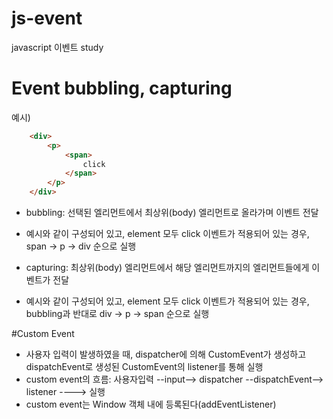 # js-event
javascript 이벤트 study

# Event bubbling, capturing
예시)
```html
    <div>
        <p>
            <span>
                click
            </span>
        </p>
    </div>
```

 - bubbling: 선택된 엘리먼트에서 최상위(body) 엘리먼트로 올라가며 이벤트 전달
 - 예시와 같이 구성되어 있고, element 모두 click 이벤트가 적용되어 있는 경우, span -> p -> div 순으로 실행

 - capturing: 최상위(body) 엘리먼트에서 해당 엘리먼트까지의 엘리먼트들에게 이벤트가 전달
 - 예시와 같이 구성되어 있고, element 모두 click 이벤트가 적용되어 있는 경우, bubbling과 반대로 div -> p -> span 순으로 실행

#Custom Event
 - 사용자 입력이 발생하였을 때, dispatcher에 의해 CustomEvent가 생성하고 dispatchEvent로 생성된 CustomEvent의 listener를 통해 실행
 - custom event의 흐름: 사용자입력 --input--> dispatcher --dispatchEvent--> listener ----> 실행
 - custom event는 Window 객체 내에 등록된다(addEventListener)